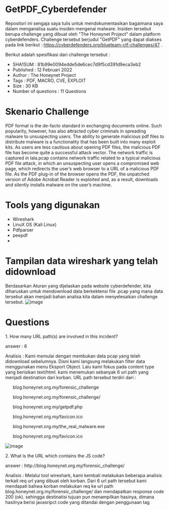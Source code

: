 # GetPDF_Cyberdefender

Repositori ini sengaja saya tulis untuk mendokumentasikan bagaimana saya dalam menganalisa suatu insiden mengenai malware. Insiden tersebut berupa challenge yang dibuat oleh "The Honeynet Project" dalam platform cyberdefenders. Challenge tersebut berjudul "GetPDF" yang dapat diakses pada link berikut : https://cyberdefenders.org/blueteam-ctf-challenges/47 . 

Berikut adalah spesifikasi dari challenge tersebut : 
- SHA1SUM : 81b99e0094edde5de6cec7d9f5cd391d9eca3eb2
- Published : 12 Februari 2022
- Author : The Honeynet Project
- Tags	: PDF, MACRO, CVE, EXPLOIT
- Size : 30 KB 
- Number of questions : 11 Questions

# Skenario Challenge
PDF format is the de-facto standard in exchanging documents online. Such popularity, however, has also attracted cyber criminals in spreading malware to unsuspecting users. The ability to generate malicious pdf files to distribute malware is a functionality that has been built into many exploit kits. As users are less cautious about opening PDF files, the malicious PDF file has become quite a successful attack vector. The network traffic is captured in lala.pcap contains network traffic related to a typical malicious PDF file attack, in which an unsuspecting user opens a compromised web page, which redirects the user’s web browser to a URL of a malicious PDF file. As the PDF plug-in of the browser opens the PDF, the unpatched version of Adobe Acrobat Reader is exploited and, as a result, downloads and silently installs malware on the user’s machine.

# Tools yang digunakan 
- Wireshark
- LinuX OS (Kali Linux)
- Pdfparser
- peepdf
- 

# Tampilan data wireshark yang telah didownload 
Berdasarkan Aturan yang dijelaskan pada website cyberdefender, kita diharuskan untuk mendownload data berkektensi file .pcap yang mana data tersebut akan menjadi bahan analisa kita dalam menyelesaikan challenge tersebut. 
![image](https://user-images.githubusercontent.com/43168046/201688005-76af4b00-6871-49ac-8793-219a6c32c4c7.png)


# Questions 
<p>1. How many URL path(s) are involved in this incident? </p>
<p> answer : 6 </p>
<p> Analisis : Kami memulai dengan membukan data pcap yang telah didownload sebelumnya. Disni kami langsung melakukan filter data menggunakan menu Eksport Object. Lalu kami fokus pada content type yang berisikan text/html. kami menemukan sebanyak 6 url path yang menjadi destination dari korban. URL path tersebut terdiri dari :

<ul>blog.honeynet.org.my/forensic_challenge</ul>
<ul>blog.honeynet.org.my/forensic_challenge/</ul>
<ul>blog.honeynet.org.my/getpdf.php</ul>
<ul>blog.honeynet.org.my/favicon.ico</ul>
<ul>blog.honeynet.org.my/the_real_malware.exe</ul>
<ul>blog.honeynet.org.my/favicon.ico</ul>
</p>

![image](https://user-images.githubusercontent.com/43168046/201691756-15ddff2a-ae4b-454f-96bd-b00b4396d5e4.png)

<p>2. What is the URL which contains the JS code? </p>
<p> answer : http://blog.honeynet.org.my/forensic_challenge/ </p>
<p> Analisis :  Melalui tool wireshark, kami kembali melakukan beberapa analisis terkait req url yang dibuat oleh korban. Dari 6 url path tersebut kami mendapati bahwa korban melakukan req ke url path blog.honeynet.org.my/forensic_challenge/ dan mendapatkan response code 200 (ok). sehingga destinatisi tujuan pun menampilkan hasinya, dimana hasilnya berisi javasripct code yang ditandai dengan penggunaan tag <script>. </p>

![image](https://user-images.githubusercontent.com/43168046/201835339-0fb5495c-32ed-408b-90c2-98ba3e080f1d.png)
  
<p>3. What is the URL hidden in the JS code? </p>
<p> answer : http://blog.honeynet.org.my/forensic_challenge/getpdf.php </p>
<p> Analisis :  Melalui tool wireshark, kami kembali melakukan beberapa analisis terkait req url yang dibuat oleh korban. Kami kembali menanalisi url sebelumnya yaitu "blog.honeynet.org.my/forensic_challenge/". Namun saat kami melakukan analyisi follow http stream, kami sedikit kebingan, lalu kami mengubah menjadi follow tcp stream, dan benar saja kami menemukan adanya indikasi url ynag terhubung dalam javascript code tersebut yang mengarah ke http://blog.honeynet.org.my/forensic_challenge/getpdf.php . </p>  

![image](https://user-images.githubusercontent.com/43168046/201840354-560c764e-1291-49de-a032-e32a72c84c97.png)

<p>4. What is the MD5 hash of the PDF file contained in the packet? </p>
<p> answer : 659cf4c6baa87b082227540047538c2a </p>
<p> Analisis : Menggunakan menu filter yang tersedia pada wireshark, kami mencoba mengskpor object yang telah didownload sebelumnya oleh korban yang mengarah ke url  /forensic_challenge/fcexploit.pdf. Diketahui bahwa korban mendownload file berukuran 25 KB. Namun saat kami melakukan pengecekkan menggunakan file menggunakan linux, ouput ynag dikeluarkan bukanlah pdf, namun data, tentu saja ini mencurigakan. Menggunakan commandline yang tersedia di linux, kami berhasil mendapati hash md5 dari file tersebut. Kami memvalidasi menggunakan virus totals, dan benar file tersebut adalah malware.  </p> 

![image](https://user-images.githubusercontent.com/43168046/201845989-03020149-748a-42b3-8858-457c491551e2.png)

<p>5. How many object(s) are contained inside the PDF file? </p>
<p> answer : 19 </p>
<p> Analisis : Untuk mengetahui jumlah object yang terdapat dari file pdf tersebut, kami menggunakan bantuaan dari tools pdfid. melalui pdfid, kami dapat mengetahui struturk penyusund dari pdf tersebut. Jumlah object yang terdapat pada file tersebut adalah 19 </p> 

![image](https://user-images.githubusercontent.com/43168046/201888181-4daffa18-3538-4b86-9854-4f31456306cc.png)

<p>6. How many filtering schemes are used for the object streams? </p>
<p> answer : 4 </p>
<p> Analisis : Untuk mengetahui beberapa filter yang digunakan pada object dalam file tersebut, kami menggunakan tools pdf-parser. Melalui tools pdf-parser kami kembali mengcek satu persatu dari semua object yang berjumlah 19. kami mengcek satu persatu, terdapat 4 pobject yang menggunakan filter, yaitu object 5, 7, 9, 10   </p>

![image](https://user-images.githubusercontent.com/43168046/201928338-1217b51f-b9b4-4631-a693-3a93a1cefdb1.png)

<p>7. What is the number of the 'object stream' that might contain malicious JS code? </p>
<p> answer : 5 </p>
<p> Analisis : Disini kami kembali menggunakan tools peepdf. Melalui tools tersebut kami mendapati bahwa object nomer 5 teridindikasi sebagai malicious dengan ditandai masuk dalam kategori "object with js code". Kami pun mengekstrak object tersebut menggunakan peepdf, namun kami hanya menemukan sebuah script JS Code yang sulit dibaca. Menggunakan tools pdfstreamdumspter kami mencoba melakukan ekstraksi object tersebut, dan benar sajar kami mendapati bahwa object tersebut sebagai Exploit CVE-2009-1492 Date:5.12.09 v9.1 </p>

![image](https://user-images.githubusercontent.com/43168046/201973441-ea2ed9da-6f6b-4f0e-a81f-e5e2e70c5c77.png)

<p>8. Analyzing the PDF file. What 'object-streams' contain the JS code responsible for executing the shellcodes? The JS code is divided into two streams. Format: two numbers separated with ','. Put the numbers in ascending order </p>
<p> answer : 7,9 </p>
<p> Analisis : Setelah mengerahui bahwa terdapat 5 object yang masuk dalam kategori "stream". Kami mencoba mencoba menganalisa setiap object tersebut, dan tepatnya pada object 5 kami mendapatkan hasil yang cukup memuaskan. Kami mendapat pentujuk unutk mempermudah kami dalam menganalisa setiap onjectnya. setelah kami mengikuti pentujuk yang didaptakan, kami mengidentifikasi bahwa object 7 dan 9 memuat suatu code java scirpt yang kemungkinan bertugas menjalankan shellcode. </p>

![image](https://user-images.githubusercontent.com/43168046/202206141-14979e83-729b-4f22-be81-9f1d71b70b45.png)

<p>9. Analyzing the PDF file. What 'object-streams' contain the JS code responsible for executing the shellcodes? The JS code is divided into two streams. Format: two numbers separated with ','. Put the numbers in ascending order </p>
<p> answer : c:\WINDOWS\system32\a.exe </p>
<p> Analisis : setelah berhasil mendapat malicious jscode yang terdapat pada object 7 dan 9, kami melanjutkan menganalisa mengenai adanya kemungkinan shell code yang terdapat pada malicious object tersebut. Kami sepertinya menemukan shell code yang kami cari pada malicious jscode tersebut. kami pun membukanya dengan bantuan peepdf dan melakukan unescape yang berfungsi untuk menyaring kode atau varibel ynag tersembunyi tersebut. Setelah itu kami berhasil mendapatkan raw shellcodenya, lalu kami menjalankan shllecode tersebut menggunakan function sctest. dan kami mendapatkan informasi yang kami inginkan.  </p>

![image](https://user-images.githubusercontent.com/43168046/202204608-f7be6022-677a-43d6-bf39-7e20c7c92f3b.png)

<p>10. The PDF file contains another exploit related to CVE-2010-0188. What is the URL of the malicious executable that the shellcode associated with this exploit drop? </p>
<p> answer :5 </p>
<p> Analisis : Berdasarkan dari beberapa penemuan yang telah dilakukan sebelumnya, kami berhasil menemukan setidaknya 5 explooit yang terdapat dalam file pdf </p>





 



 





















